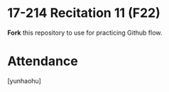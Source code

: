 # 17-214 Recitation 11 (F22)
**Fork** this repository to use for practicing Github flow.

# Attendance
[yunhaohu]

